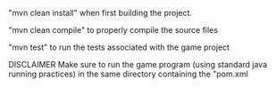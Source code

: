 "mvn clean install" when first building the project.

"mvn clean compile" to properly compile the source files

"mvn test" to run the tests associated with the game project 

DISCLAIMER Make sure to run the game program (using standard java running practices) in the same directory containing the "pom.xml
